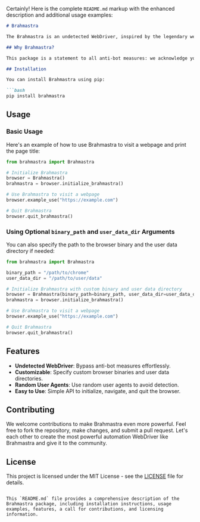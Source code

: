 Certainly! Here is the complete `README.md` markup with the enhanced description and additional usage examples:

```markdown
# Brahmastra

The Brahmastra is an undetected WebDriver, inspired by the legendary weapon of unparalleled power and destruction. Just like its mythical namesake, this tool is designed to be a formidable asset in your automation arsenal. It allows you to navigate any website or webpage effortlessly and invisibly, bypassing anti-bot measures with ease. With Brahmastra, automating your web tasks becomes seamless and worry-free, making it an indispensable tool for developers and automation enthusiasts alike.

## Why Brahmastra?

This package is a statement to all anti-bot measures: we acknowledge your existence, but we are unstoppable. Let's join hands to create the most powerful automation WebDriver, like the Brahmastra, and give back to the community.

## Installation

You can install Brahmastra using pip:

```bash
pip install brahmastra
```

## Usage

### Basic Usage

Here's an example of how to use Brahmastra to visit a webpage and print the page title:

```python
from brahmastra import Brahmastra

# Initialize Brahmastra
browser = Brahmastra()
brahmastra = browser.initialize_brahmastra()

# Use Brahmastra to visit a webpage
browser.example_use("https://example.com")

# Quit Brahmastra
browser.quit_brahmastra()
```

### Using Optional `binary_path` and `user_data_dir` Arguments

You can also specify the path to the browser binary and the user data directory if needed:

```python
from brahmastra import Brahmastra

binary_path = "/path/to/chrome"
user_data_dir = "/path/to/user/data"

# Initialize Brahmastra with custom binary and user data directory
browser = Brahmastra(binary_path=binary_path, user_data_dir=user_data_dir)
brahmastra = browser.initialize_brahmastra()

# Use Brahmastra to visit a webpage
browser.example_use("https://example.com")

# Quit Brahmastra
browser.quit_brahmastra()
```

## Features

- **Undetected WebDriver**: Bypass anti-bot measures effortlessly.
- **Customizable**: Specify custom browser binaries and user data directories.
- **Random User Agents**: Use random user agents to avoid detection.
- **Easy to Use**: Simple API to initialize, navigate, and quit the browser.

## Contributing

We welcome contributions to make Brahmastra even more powerful. Feel free to fork the repository, make changes, and submit a pull request. Let's each other to create the most powerful automation WebDriver like Brahmastra and give it to the community.

## License

This project is licensed under the MIT License - see the [LICENSE](LICENSE) file for details.
```

This `README.md` file provides a comprehensive description of the Brahmastra package, including installation instructions, usage examples, features, a call for contributions, and licensing information.